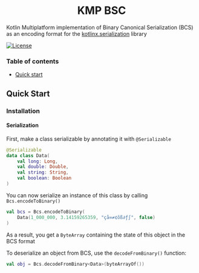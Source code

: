 <h1 align="center">KMP BSC</h1>

Kotlin Multiplatform implementation of Binary Canonical Serialization (BCS) as an encoding format for the [kotlinx.serialization](https://kotlinlang.org/docs/serialization.html#libraries) library

[![License](https://img.shields.io/badge/license-Apache%202.0-blue.svg)](LICENSE)

### Table of contents
- [Quick start](#quick-start)

## Quick Start

### Installation

#### Serialization
First, make a class serializable by annotating it with `@Serializable`

```kotlin
@Serializable
data class Data(
    val long: Long, 
    val double: Double, 
    val string: String, 
    val boolean: Boolean
)
```

You can now serialize an instance of this class by calling `Bcs.encodeToBinary()`

```kotlin
val bcs = Bcs.encodeToBinary(
    Data(1_000_000, 3.14159265359, "çå∞≠¢õß∂ƒ∫", false)
)
```

As a result, you get a `ByteArray` containing the state of this object in the BCS format

To deserialize an object from BCS, use the `decodeFromBinary()` function:

```kotlin
val obj = Bcs.decodeFromBinary<Data>(byteArrayOf())
```